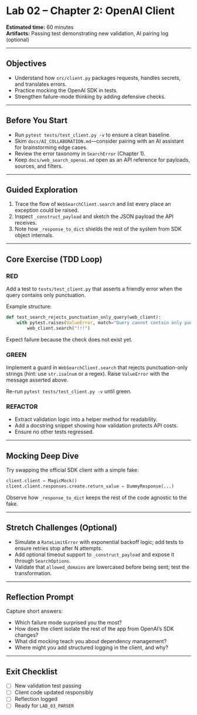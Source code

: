 # Lab 02 – Chapter 2: OpenAI Client

**Estimated time:** 60 minutes  
**Artifacts:** Passing test demonstrating new validation, AI pairing log (optional)

---

## Objectives
- Understand how `src/client.py` packages requests, handles secrets, and translates errors.
- Practice mocking the OpenAI SDK in tests.
- Strengthen failure-mode thinking by adding defensive checks.

---

## Before You Start
- Run `pytest tests/test_client.py -v` to ensure a clean baseline.
- Skim `docs/AI_COLLABORATION.md`—consider pairing with an AI assistant for brainstorming edge cases.
- Review the error taxonomy in `SearchError` (Chapter 1).
- Keep `docs/web_search_openai.md` open as an API reference for payloads, sources, and filters.

---

## Guided Exploration
1. Trace the flow of `WebSearchClient.search` and list every place an exception could be raised.
2. Inspect `_construct_payload` and sketch the JSON payload the API receives.
3. Note how `_response_to_dict` shields the rest of the system from SDK object internals.

---

## Core Exercise (TDD Loop)
### RED
Add a test to `tests/test_client.py` that asserts a friendly error when the query contains only punctuation.

Example structure:
```python
def test_search_rejects_punctuation_only_query(web_client):
    with pytest.raises(ValueError, match="Query cannot contain only punctuation"):
        web_client.search("!!!")
```
Expect failure because the check does not exist yet.

### GREEN
Implement a guard in `WebSearchClient.search` that rejects punctuation-only strings (hint: use `str.isalnum` or a regex). Raise `ValueError` with the message asserted above.

Re-run `pytest tests/test_client.py -v` until green.

### REFACTOR
- Extract validation logic into a helper method for readability.
- Add a docstring snippet showing how validation protects API costs.
- Ensure no other tests regressed.

---

## Mocking Deep Dive
Try swapping the official SDK client with a simple fake:
```python
client.client = MagicMock()
client.client.responses.create.return_value = DummyResponse(...)
```
Observe how `_response_to_dict` keeps the rest of the code agnostic to the fake.

---

## Stretch Challenges (Optional)
- Simulate a `RateLimitError` with exponential backoff logic; add tests to ensure retries stop after N attempts.
- Add optional timeout support to `_construct_payload` and expose it through `SearchOptions`.
- Validate that `allowed_domains` are lowercased before being sent; test the transformation.

---

## Reflection Prompt
Capture short answers:
- Which failure mode surprised you the most?
- How does the client isolate the rest of the app from OpenAI’s SDK changes?
- What did mocking teach you about dependency management?
- Where might you add structured logging in the client, and why?

---

## Exit Checklist
- [ ] New validation test passing
- [ ] Client code updated responsibly
- [ ] Reflection logged
- [ ] Ready for `LAB_03_PARSER`
